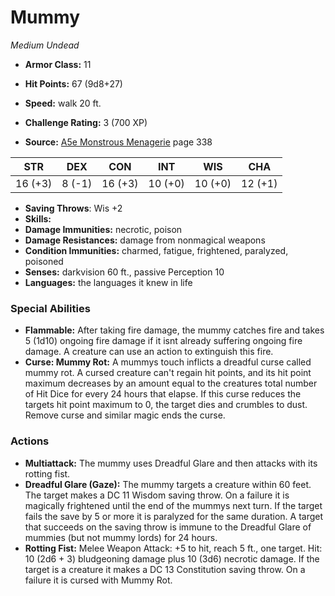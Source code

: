 # Mummy

*Medium* *Undead*

- **Armor Class:** 11
- **Hit Points:** 67 (9d8+27)
- **Speed:** walk 20 ft.

- **Challenge Rating:** 3 (700 XP)
- **Source:** [A5e Monstrous Menagerie](https://enpublishingrpg.com/products/level-up-monstrous-menagerie-a5e) page 338

| STR | DEX | CON | INT | WIS | CHA |
| --- | --- | --- | --- | --- | --- |
| 16 (+3) | 8 (-1) | 16 (+3) | 10 (+0) | 10 (+0) | 12 (+1) |

- **Saving Throws**: Wis +2
- **Skills:** 
- **Damage Immunities:** necrotic, poison
- **Damage Resistances:** damage from nonmagical weapons
- **Condition Immunities:** charmed, fatigue, frightened, paralyzed, poisoned
- **Senses:** darkvision 60 ft., passive Perception 10
- **Languages:** the languages it knew in life

### Special Abilities

- **Flammable:** After taking fire damage, the mummy catches fire and takes 5 (1d10) ongoing fire damage if it isnt already suffering ongoing fire damage. A creature can use an action to extinguish this fire.
- **Curse: Mummy Rot:** A mummys touch inflicts a dreadful curse called mummy rot. A cursed creature can't regain hit points, and its hit point maximum decreases by an amount equal to the creatures total number of Hit Dice for every 24 hours that elapse. If this curse reduces the targets hit point maximum to 0, the target dies and crumbles to dust. Remove curse and similar magic ends the curse.

### Actions

- **Multiattack:** The mummy uses Dreadful Glare and then attacks with its rotting fist.
- **Dreadful Glare (Gaze):** The mummy targets a creature within 60 feet. The target makes a DC 11 Wisdom saving throw. On a failure  it is magically frightened until the end of the mummys next turn. If the target fails the save by 5 or more  it is paralyzed for the same duration. A target that succeeds on the saving throw is immune to the Dreadful Glare of mummies (but not mummy lords) for 24 hours.
- **Rotting Fist:** Melee Weapon Attack: +5 to hit, reach 5 ft., one target. Hit: 10 (2d6 + 3) bludgeoning damage plus 10 (3d6) necrotic damage. If the target is a creature  it makes a DC 13 Constitution saving throw. On a failure  it is cursed with Mummy Rot.


